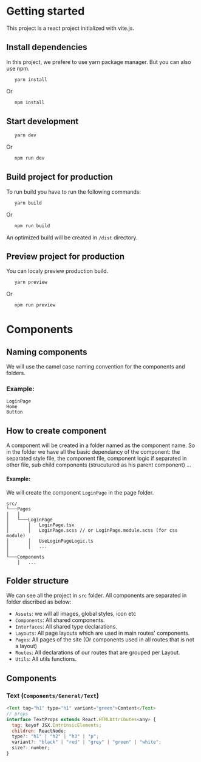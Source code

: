 # Getting started

This project is a react project initialized with vite.js.

## Install dependencies

In this project, we prefere to use yarn package manager. But you can also use npm.

```bash
   yarn install
```

Or

```bash
   npm install
```

## Start development

```bash
   yarn dev
```

Or

```bash
   npm run dev
```

## Build project for production

To run build you have to run the following commands:

```bash
   yarn build
```

Or

```bash
   npm run build
```

An optimized build will be created in `/dist` directory.

## Preview project for production

You can localy preview production build.

```bash
   yarn preview
```

Or

```bash
   npm run preview
```

# Components

## Naming components

We will use the camel case naming convention for the components and folders.

### Example:

`LoginPage`  
`Home`  
`Button`

## How to create component

A component will be created in a folder named as the component name. So in the folder we have all the basic dependancy of the component: the separated style file, the component file, component logic if separated in other file, sub child components (strucutured as his parent component) ...

#### Example:

We will create the component `LoginPage` in the page folder.

```
src/
└───Pages
│   │
│   └───LoginPage
│       │   LoginPage.tsx
│       │   LoginPage.scss // or LoginPage.module.scss (for css module)
│       │   UseLoginPageLogic.ts
│       │   ...
│
└───Components
    │   ...
```

## Folder structure

We can see all the project in `src` folder.
All components are separated in folder discribed as below:

- `Assets`: we will all images, global styles, icon etc
- `Components`: All shared components.
- `Interfaces`: All shared type declarations.
- `Layouts`: All page layouts which are used in main routes' components.
- `Pages`: All pages of the site (Or components used in all routes that is not a layout)
- `Routes`: All declarations of our routes that are grouped per Layout.
- `Utils`: All utils functions.

## Components

### Text (`Components/General/Text`)

```javascript
<Text tag="h1" type="h1" variant="green">Content</Text>
// props
interface TextProps extends React.HTMLAttributes<any> {
  tag: keyof JSX.IntrinsicElements;
  children: ReactNode;
  type?: "h1" | "h2" | "h3" | "p";
  variant?: "black" | "red" | "grey" | "green" | "white";
  size?: number;
}
```
